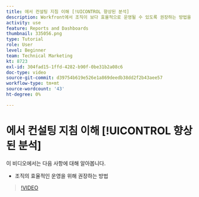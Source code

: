 ```yaml
---
title: 에서 컨설팅 지침 이해 [!UICONTROL 향상된 분석]
description: Workfront에서 조직이 보다 효율적으로 운영될 수 있도록 권장하는 방법을 알아봅니다.
activity: use
feature: Reports and Dashboards
thumbnail: 335056.png
type: Tutorial
role: User
level: Beginner
team: Technical Marketing
kt: 8723
exl-id: 304fad15-1ffd-4282-b90f-0be31b2a08c6
doc-type: video
source-git-commit: d39754b619e526e1a869deedb38dd2f2b43aee57
workflow-type: tm+mt
source-wordcount: '43'
ht-degree: 0%

---
```


# 에서 컨설팅 지침 이해 [!UICONTROL 향상된 분석]

이 비디오에서는 다음 사항에 대해 알아봅니다.

* 조직의 효율적인 운영을 위해 권장하는 방법

>[!VIDEO](https://video.tv.adobe.com/v/335056/?quality=12)
